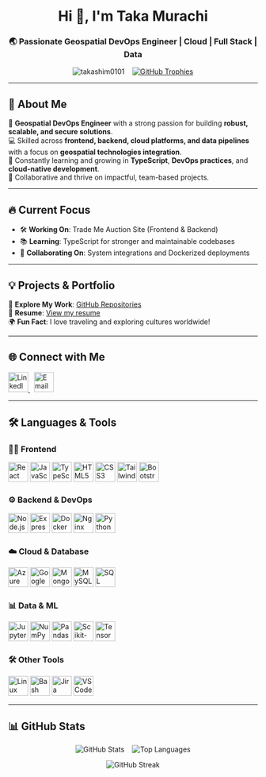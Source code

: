 <h1 align="center">Hi 👋, I'm Taka Murachi</h1>
<h3 align="center">🌏 Passionate Geospatial DevOps Engineer | Cloud | Full Stack | Data</h3>

<p align="center">
  <img src="https://komarev.com/ghpvc/?username=takashim0101&label=Profile%20views&color=0e75b6&style=flat" alt="takashim0101" />
  &nbsp;&nbsp;
  <a href="https://github.com/ryo-ma/github-profile-trophy">
    <img src="https://github-profile-trophy.vercel.app/?username=takashim0101&theme=radical" alt="GitHub Trophies" />
  </a>
</p>

---

## 🚀 About Me
🎯 **Geospatial DevOps Engineer** with a strong passion for building **robust, scalable, and secure solutions**.  
💻 Skilled across **frontend, backend, cloud platforms, and data pipelines** with a focus on **geospatial technologies integration**.  
🌱 Constantly learning and growing in **TypeScript**, **DevOps practices**, and **cloud-native development**.  
🤝 Collaborative and thrive on impactful, team-based projects.  

---

## 🔥 Current Focus
- 🛠 **Working On**: Trade Me Auction Site (Frontend & Backend)
- 📚 **Learning**: TypeScript for stronger and maintainable codebases
- 🤝 **Collaborating On**: System integrations and Dockerized deployments

---

## 💡 Projects & Portfolio
📂 **Explore My Work**: [GitHub Repositories](https://github.com/takashim0101?tab=repositories)  
📄 **Resume**: [View my resume](mailto:takashim@missionreadyhq.com?subject=Request%20for%20Resume)  
🌍 **Fun Fact**: I love traveling and exploring cultures worldwide!

---

## 🌐 Connect with Me
<p align="left">
  <a href="https://linkedin.com/in/taka-murachi-265293336" target="_blank">
    <img src="https://raw.githubusercontent.com/rahuldkjain/github-profile-readme-generator/master/src/images/icons/Social/linked-in-alt.svg" alt="LinkedIn" width="40" height="40"/>
  </a>
  &nbsp;
  <a href="mailto:takashim@missionreadyhq.com">
    <img src="https://cdn.jsdelivr.net/gh/simple-icons/simple-icons/icons/gmail.svg" alt="Email" width="40" height="40"/>
  </a>
</p>

---

## 🛠️ Languages & Tools

### 👨‍💻 Frontend
<img src="https://cdn.jsdelivr.net/gh/devicons/devicon/icons/react/react-original.svg" height="40" alt="React" title="React"/>
<img src="https://cdn.jsdelivr.net/gh/devicons/devicon/icons/javascript/javascript-original.svg" height="40" alt="JavaScript" title="JavaScript"/>
<img src="https://cdn.jsdelivr.net/gh/devicons/devicon/icons/typescript/typescript-original.svg" height="40" alt="TypeScript" title="TypeScript"/>
<img src="https://cdn.jsdelivr.net/gh/devicons/devicon/icons/html5/html5-original.svg" height="40" alt="HTML5" title="HTML5"/>
<img src="https://cdn.jsdelivr.net/gh/devicons/devicon/icons/css3/css3-original.svg" height="40" alt="CSS3" title="CSS3"/>
<img src="https://cdn.jsdelivr.net/gh/devicons/devicon/icons/tailwindcss/tailwindcss-plain.svg" height="40" alt="Tailwind CSS" title="Tailwind CSS"/>
<img src="https://cdn.jsdelivr.net/gh/devicons/devicon/icons/bootstrap/bootstrap-original.svg" height="40" alt="Bootstrap" title="Bootstrap"/>

### ⚙️ Backend & DevOps
<img src="https://cdn.jsdelivr.net/gh/devicons/devicon/icons/nodejs/nodejs-original.svg" height="40" alt="Node.js" title="Node.js"/>
<img src="https://cdn.jsdelivr.net/gh/devicons/devicon/icons/express/express-original.svg" height="40" alt="Express.js" title="Express.js"/>
<img src="https://cdn.jsdelivr.net/gh/devicons/devicon/icons/docker/docker-original.svg" height="40" alt="Docker" title="Docker"/>
<img src="https://cdn.jsdelivr.net/gh/devicons/devicon/icons/nginx/nginx-original.svg" height="40" alt="Nginx" title="Nginx"/>
<img src="https://cdn.jsdelivr.net/gh/devicons/devicon/icons/python/python-original.svg" height="40" alt="Python" title="Python"/>

### ☁️ Cloud & Database
<img src="https://cdn.jsdelivr.net/gh/devicons/devicon/icons/azure/azure-original.svg" height="40" alt="Azure" title="Microsoft Azure"/>
<img src="https://cdn.jsdelivr.net/gh/devicons/devicon/icons/googlecloud/googlecloud-original.svg" height="40" alt="Google Cloud" title="Google Cloud"/>
<img src="https://cdn.jsdelivr.net/gh/devicons/devicon/icons/mongodb/mongodb-original.svg" height="40" alt="MongoDB" title="MongoDB"/>
<img src="https://cdn.jsdelivr.net/gh/devicons/devicon/icons/mysql/mysql-original.svg" height="40" alt="MySQL" title="MySQL"/>
<img src="https://www.svgrepo.com/show/303229/microsoft-sql-server-logo.svg" height="40" alt="SQL Server" title="SQL Server"/>

### 📊 Data & ML
<img src="https://cdn.jsdelivr.net/gh/devicons/devicon/icons/jupyter/jupyter-original.svg" height="40" alt="Jupyter" title="Jupyter"/>
<img src="https://cdn.jsdelivr.net/gh/devicons/devicon/icons/numpy/numpy-original.svg" height="40" alt="NumPy" title="NumPy"/>
<img src="https://cdn.jsdelivr.net/gh/devicons/devicon/icons/pandas/pandas-original.svg" height="40" alt="Pandas" title="Pandas"/>
<img src="https://upload.wikimedia.org/wikipedia/commons/0/05/Scikit_learn_logo_small.svg" height="40" alt="Scikit-Learn" title="Scikit-Learn"/>
<img src="https://cdn.jsdelivr.net/gh/devicons/devicon/icons/tensorflow/tensorflow-original.svg" height="40" alt="TensorFlow" title="TensorFlow"/>

### 🛠 Other Tools
<img src="https://cdn.jsdelivr.net/gh/devicons/devicon/icons/linux/linux-original.svg" height="40" alt="Linux" title="Linux"/>
<img src="https://cdn.jsdelivr.net/gh/devicons/devicon/icons/bash/bash-original.svg" height="40" alt="Bash" title="Bash"/>
<img src="https://cdn.jsdelivr.net/gh/devicons/devicon/icons/jira/jira-original.svg" height="40" alt="Jira" title="Jira"/>
<img src="https://cdn.jsdelivr.net/gh/devicons/devicon/icons/vscode/vscode-original.svg" height="40" alt="VS Code" title="VS Code"/>

---

## 📊 GitHub Stats
<p align="center">
  <img src="https://github-readme-stats.vercel.app/api?username=takashim0101&show_icons=true&theme=radical" alt="GitHub Stats" />
  &nbsp;&nbsp;
  <img src="https://github-readme-stats.vercel.app/api/top-langs/?username=takashim0101&layout=compact&theme=radical" alt="Top Languages" />
</p>
<p align="center">
  <img src="https://github-readme-streak-stats.herokuapp.com/?user=takashim0101&theme=radical" alt="GitHub Streak" />
</p>
